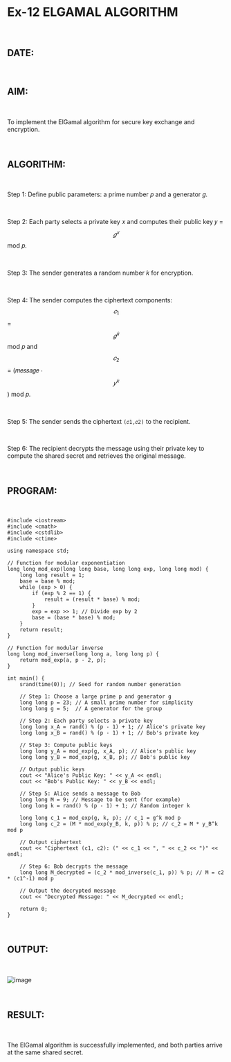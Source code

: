 # Ex-12 ELGAMAL ALGORITHM

<br>

## DATE:

<br>

## AIM:

<br>

To implement the ElGamal algorithm for secure key exchange and encryption.

<br>

## ALGORITHM:

<br>

Step 1: Define public parameters: a prime number 𝑝 and a generator 𝑔.

<br>

Step 2: Each party selects a private key 𝑥 and computes their public key 𝑦 = $$𝑔^𝑥$$ mod 𝑝.

<br>

Step 3: The sender generates a random number 𝑘 for encryption.

<br>

Step 4: The sender computes the ciphertext components: $$𝑐_1$$ = $$𝑔^𝑘$$ mod 𝑝 and $$𝑐_2$$ = (𝑚𝑒𝑠𝑠𝑎𝑔𝑒 ⋅ $$𝑦^𝑘$$ ) mod 𝑝.

<br>

Step 5: The sender sends the ciphertext `(𝑐1,𝑐2)` to the recipient.

<br>

Step 6: The recipient decrypts the message using their private key to compute the shared secret and retrieves the original message.

<br>

## PROGRAM:

<br>

```
#include <iostream>
#include <cmath>
#include <cstdlib>
#include <ctime>

using namespace std;

// Function for modular exponentiation
long long mod_exp(long long base, long long exp, long long mod) {
    long long result = 1;
    base = base % mod;
    while (exp > 0) {
        if (exp % 2 == 1) {
            result = (result * base) % mod;
        }
        exp = exp >> 1; // Divide exp by 2
        base = (base * base) % mod;
    }
    return result;
}

// Function for modular inverse
long long mod_inverse(long long a, long long p) {
    return mod_exp(a, p - 2, p);
}

int main() {
    srand(time(0)); // Seed for random number generation

    // Step 1: Choose a large prime p and generator g
    long long p = 23; // A small prime number for simplicity
    long long g = 5;  // A generator for the group

    // Step 2: Each party selects a private key
    long long x_A = rand() % (p - 1) + 1; // Alice's private key
    long long x_B = rand() % (p - 1) + 1; // Bob's private key

    // Step 3: Compute public keys
    long long y_A = mod_exp(g, x_A, p); // Alice's public key
    long long y_B = mod_exp(g, x_B, p); // Bob's public key

    // Output public keys
    cout << "Alice's Public Key: " << y_A << endl;
    cout << "Bob's Public Key: " << y_B << endl;

    // Step 5: Alice sends a message to Bob
    long long M = 9; // Message to be sent (for example)
    long long k = rand() % (p - 1) + 1; // Random integer k

    long long c_1 = mod_exp(g, k, p); // c_1 = g^k mod p
    long long c_2 = (M * mod_exp(y_B, k, p)) % p; // c_2 = M * y_B^k mod p

    // Output ciphertext
    cout << "Ciphertext (c1, c2): (" << c_1 << ", " << c_2 << ")" << endl;

    // Step 6: Bob decrypts the message
    long long M_decrypted = (c_2 * mod_inverse(c_1, p)) % p; // M = c2 * (c1^-1) mod p

    // Output the decrypted message
    cout << "Decrypted Message: " << M_decrypted << endl;

    return 0;
}
```

<br>

## OUTPUT:

<br>

![image](https://github.com/user-attachments/assets/9c54a580-2e6f-446d-a1cb-d6a96c7223b6)

<br>

## RESULT:

<br>

The ElGamal algorithm is successfully implemented, and both parties arrive at the same shared secret.
